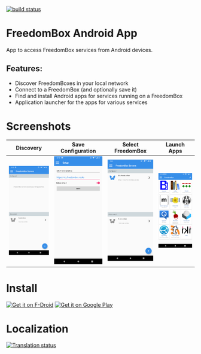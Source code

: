 [![build status](https://salsa.debian.org/freedombox-team/android-app/badges/master/pipeline.svg)](https://salsa.debian.org/freedombox-team/android-app/commits/master)

# FreedomBox Android App
App to access FreedomBox services from Android devices.

## Features:
- Discover FreedomBoxes in your local network
- Connect to a FreedomBox (and optionally save it)
- Find and install Android apps for services running on a FreedomBox
- Application launcher for the apps for various services

# Screenshots

Discovery             |  Save Configuration | Select FreedomBox | Launch Apps
:-------------------------:|:-------------------------:|:-------------------------:|:-------------------------:
![](fastlane/metadata/android/en-US/images/phoneScreenshots/2.png)  |  ![](fastlane/metadata/android/en-US/images/phoneScreenshots/3.png)   |  ![](fastlane/metadata/android/en-US/images/phoneScreenshots/4.png)   |  ![](fastlane/metadata/android/en-US/images/phoneScreenshots/5.png)

# Install

[<img alt="Get it on F-Droid" src="https://f-droid.org/badge/get-it-on.png" height="80">](https://f-droid.org/app/org.freedombox.freedombox) [<img alt="Get it on Google Play" src="https://play.google.com/intl/en_us/badges/images/generic/en_badge_web_generic.png" height="80">](https://play.google.com/store/apps/details?id=org.freedombox.freedombox)

# Localization

[![Translation status](https://hosted.weblate.org/widgets/freedombox/-/android/287x66-white.png)](https://hosted.weblate.org/projects/freedombox/android/)
